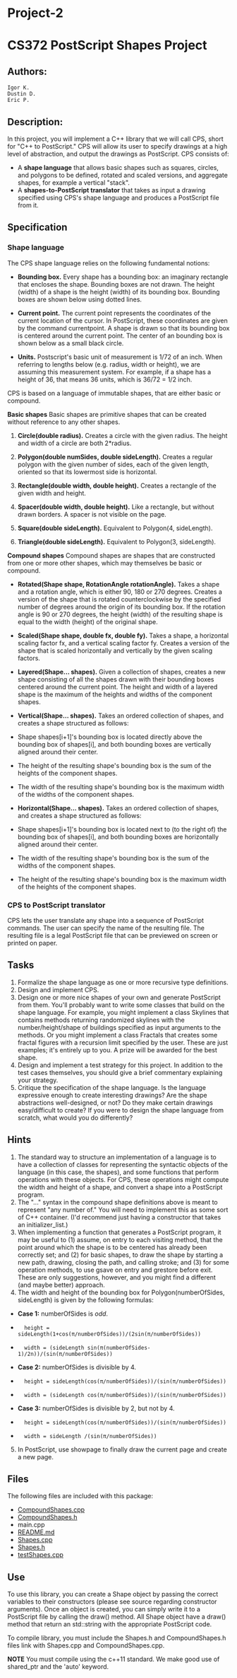 Project-2
=========

# CS372 PostScript Shapes Project
## Authors:
	Igor K.
	Dustin D.
	Eric P.

## Description:
In this project, you will implement a C++ library that we will call CPS, short for "C++ to PostScript." CPS will allow its user to specify drawings at a high level of abstraction, and output the drawings as PostScript. CPS consists of:
* A **shape language** that allows basic shapes such as squares, circles, and polygons to be defined, rotated and scaled versions, and aggregate shapes, for example a vertical "stack".
* A **shapes-to-PostScript translator** that takes as input a drawing specified using CPS's shape language and produces a PostScript file from it.

## Specification
### Shape language
The CPS shape language relies on the following fundamental notions:

* **Bounding box.** Every shape has a bounding box: an imaginary rectangle that encloses the shape. Bounding boxes are not drawn. The height (width) of a shape is the height (width) of its bounding box. Bounding boxes are shown below using dotted lines.

* **Current point.** The current point represents the coordinates of the current location of the cursor. In PostScript, these coordinates are given by the command currentpoint. A shape is drawn so that its bounding box is centered around the current point. The center of an bounding box is shown below as a small black circle.

* **Units.** Postscript's basic unit of measurement is 1/72 of an inch. When referring to lengths below (e.g. radius, width or height), we are assuming this measurement system. For example, if a shape has a height of 36, that means 36 units, which is 36/72 = 1/2 inch.

CPS is based on a language of immutable shapes, that are either basic or compound.

**Basic shapes**
Basic shapes are primitive shapes that can be created without reference to any other shapes.

1. **Circle(double radius).** Creates a circle with the given radius. The height and width of a circle are both 2*radius.

2. **Polygon(double numSides, double sideLength).** Creates a regular polygon with the given number of sides, each of the given length, oriented so that its lowermost side is horizontal.

3. **Rectangle(double width, double height).** Creates a rectangle of the given width and height.

4. **Spacer(double width, double height).** Like a rectangle, but without drawn borders. A spacer is not visible on the page.

5. **Square(double sideLength).** Equivalent to Polygon(4, sideLength).

6. **Triangle(double sideLength).** Equivalent to Polygon(3, sideLength).

**Compound shapes**
Compound shapes are shapes that are constructed from one or more other shapes, which may themselves be basic or compound.

* **Rotated(Shape shape, RotationAngle rotationAngle).** Takes a shape and a rotation angle, which is either 90, 180 or 270 degrees. Creates a version of the shape that is rotated counterclockwise by the specified number of degrees around the origin of its bounding box. If the rotation angle is 90 or 270 degrees, the height (width) of the resulting shape is equal to the width (height) of the original shape.

* **Scaled(Shape shape, double fx, double fy).** Takes a shape, a horizontal scaling factor fx, and a vertical scaling factor fy. Creates a version of the shape that is scaled horizontally and vertically by the given scaling factors.

* **Layered(Shape... shapes).** Given a collection of shapes, creates a new shape consisting of all the shapes drawn with their bounding boxes centered around the current point. The height and width of a layered shape is the maximum of the heights and widths of the component shapes.

* **Vertical(Shape... shapes).** Takes an ordered collection of shapes, and creates a shape structured as follows:
*	Shape shapes[i+1]'s bounding box is located directly above the bounding box of shapes[i], and both bounding boxes are vertically aligned around their center.
*	The height of the resulting shape's bounding box is the sum of the heights of the component shapes.
*	The width of the resulting shape's bounding box is the maximum width of the widths of the component shapes.

* **Horizontal(Shape... shapes).** Takes an ordered collection of shapes, and creates a shape structured as follows:
*	Shape shapes[i+1]'s bounding box is located next to (to the right of) the bounding box of shapes[i], and both bounding boxes are horizontally aligned around their center.
*	The width of the resulting shape's bounding box is the sum of the widths of the component shapes.
*	The height of the resulting shape's bounding box is the maximum width of the heights of the component shapes.

### CPS to PostScript translator
CPS lets the user translate any shape into a sequence of PostScript commands. The user can specify the name of the resulting file. The resulting file is a legal PostScript file that can be previewed on screen or printed on paper.

## Tasks
1. Formalize the shape language as one or more recursive type definitions.
2. Design and implement CPS.
3. Design one or more nice shapes of your own and generate PostScript from them. You'll probably want to write some classes that build on the shape language. For example, you might implement a class Skylines that contains methods returning randomized skylines with the number/height/shape of buildings specified as input arguments to the methods. Or you might implement a class Fractals that creates some fractal figures with a recursion limit specified by the user. These are just examples; it's entirely up to you. A prize will be awarded for the best shape.
4. Design and implement a test strategy for this project. In addition to the test cases themselves, you should give a brief commentary explaining your strategy.
5. Critique the specification of the shape language. Is the language expressive enough to create interesting drawings? Are the shape abstractions well-designed, or not? Do they make certain drawings easy/difficult to create? If you were to design the shape language from scratch, what would you do differently?

## Hints
1. The standard way to structure an implementation of a language is to have a collection of classes for representing the syntactic objects of the language (in this case, the shapes), and some functions that perform operations with these objects. For CPS, these operations might compute the width and height of a shape, and convert a shape into a PostScript program.
2. The "..." syntax in the compound shape definitions above is meant to represent "any number of." You will need to implement this as some sort of C++ container. (I'd recommend just having a constructor that takes an initializer_list.)
3. When implementing a function that generates a PostScript program, it may be useful to (1) assume, on entry to each visiting method, that the point around which the shape is to be centered has already been correctly set; and (2) for basic shapes, to draw the shape by starting a new path, drawing, closing the path, and calling stroke; and (3) for some operation methods, to use gsave on entry and grestore before exit. These are only suggestions, however, and you might find a different (and maybe better) approach.
4. The width and height of the bounding box for Polygon(numberOfSides, sideLength) is given by the following formulas:

*	**Case 1:** numberOfSides is *odd*.

*		height = sideLength(1+cos(π/numberOfSides))/(2sin(π/numberOfSides))
*		width = (sideLength sin(π(numberOfSides-1)/2n))/(sin(π/numberOfSides))

*	**Case 2:** numberOfSides is divisible by 4.

*		height = sideLength(cos(π/numberOfSides))/(sin(π/numberOfSides))
*		width = (sideLength cos(π/numberOfSides))/(sin(π/numberOfSides))

*	**Case 3:** numberOfSides is divisible by 2, but not by 4.

*		height = sideLength(cos(π/numberOfSides))/(sin(π/numberOfSides))
*		width = sideLength /(sin(π/numberOfSides))

5. In PostScript, use showpage to finally draw the current page and create a new page.

## Files
The following files are included with this package:
*	[CompoundShapes.cpp](https://github.com/FizzyGalacticus/Project-2/blob/master/CompoundShapes.cpp)
*	[CompoundShapes.h](https://github.com/FizzyGalacticus/Project-2/blob/master/CompoundShapes.h)
*	main.cpp
*	[README.md](https://github.com/FizzyGalacticus/Project-2/blob/master/README.md)
*	[Shapes.cpp](https://github.com/FizzyGalacticus/Project-2/blob/master/Shapes.cpp)
*	[Shapes.h](https://github.com/FizzyGalacticus/Project-2/blob/master/Shapes.h)
*	[testShapes.cpp](https://github.com/FizzyGalacticus/Project-2/blob/master/testShapes.cpp)

## Use
To use this library, you can create a Shape object by passing the correct variables to their constructors (please see source regarding constructor arguments). Once an object is created, you can simply write it to a PostScript file by calling the draw() method. All Shape object have a draw() method that return an std::string with the appropriate PostScript code. 

To compile library, you must include the Shapes.h and CompoundShapes.h files link with Shapes.cpp and CompoundShapes.cpp.

**NOTE** You must compile using the c++11 standard. We make good use of shared_ptr and the 'auto' keyword.

